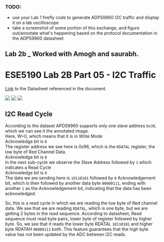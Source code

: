 ### TODO:

- use your Lab 1 firefly code to generate ADPS9960 I2C traffic and display it on a lab oscilloscope
- take a screenshot of some portion of this exchange, and figure out/annotate what's happening based on the protocol documentation in the ADPS9960 datasheet 

## Lab 2b _ Worked with Amogh and saurabh.

# ESE5190 Lab 2B Part 05 - I2C Traffic


[Link](https://content.arduino.cc/assets/Nano_BLE_Sense_av02-4191en_ds_apds-9960.pdf) to the Datasheet referenced in the document.



![](https://user-images.githubusercontent.com/38959831/200089514-eb981eba-d2c4-43b4-9531-d2a2ae6ddceb.jpeg)
![](https://user-images.githubusercontent.com/38959831/200092742-a24d570e-fd12-4dd4-b66a-e320a5ba2e8f.png)
![](https://user-images.githubusercontent.com/38959831/200092755-4315446a-3480-4ef1-855e-966fb380530d.png)


## I2C Read Cycle
According to the dataset APDS9960 supports only one slave address `0x39`, which we can see it the annotated image. <br />
Here, W=0, which means that it is in Write Mode <br />
Acknowledge bit is `0` <br />
The register address we see here is 0x96, which is the `RDATAL` register, the low byte of Red Channel Data. <br />
Acknowledge bit is `0` <br />
In the next sub-cycle we observe the Slave Address followed by `1` which indicates a Read Cycle<br />
Acknowledge bit is `0` <br />
The data we are sending here is `10110101` followed by `0` Acknowledgement bit, which is then followed by another data byte `00000111`, ending with another `1` as the Acknowledgement bit, indicating that the data has been acknowledged.

So, this is a read cycle in which we are reading the low byte of Red channel data. We see that we are reading `RDATAL`, which is one byte, but we are getting 2 bytes in the read sequence. According to datasheet, Read sequence must read byte pairs, lower byte of register followed by higher byte. So, we see that it reads the lower byte RDATAL `10110101` and higher byte RDATAH `00000111` both. This feature guarantees that the high byte value has not been updated by the ADC between I2C reads.
